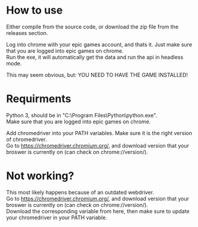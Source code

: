 ﻿# How to use
Either compile from the source code, or download the zip file from the releases section.

Log into chrome with your epic games account, and thats it. Just make sure that you are logged into epic games on chrome. <br />
Run the exe, it will automatically get the data and run the api in headless mode.

This may seem obvious, but: YOU NEED TO HAVE THE GAME INSTALLED!

# Requirments
Python 3, should be in "C:\Program Files\Python\python.exe". <br />
Make sure that you are logged into epic games on chrome.

Add chromedriver into your PATH variables. Make sure it is the right version of chromedriver. <br />
Go to https://chromedriver.chromium.org/, and download version that your broswer is currently on (can check on chrome://version/).

# Not working?
This most likely happens because of an outdated webdriver. <br />
Go to https://chromedriver.chromium.org/, and download version that your broswer is currently on (can check on chrome://version/). <br />
Download the corresponding variable from here, then make sure to update your chromedriver in your PATH variable.
